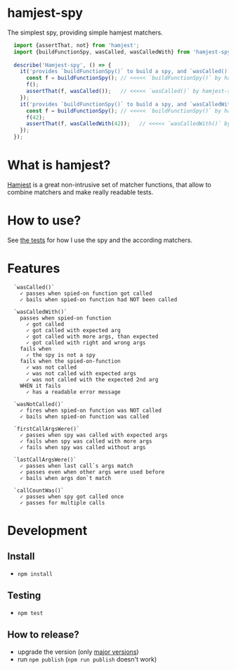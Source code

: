 # hamjest-spy
The simplest spy, providing simple hamjest matchers.
```js
  import {assertThat, not} from 'hamjest';
  import {buildFunctionSpy, wasCalled, wasCalledWith} from 'hamjest-spy';
  
  describe('Hamjest-spy', () => {
    it('provides `buildFunctionSpy()` to build a spy, and `wasCalled()` is the matcher that can test the spies result', () => {
      const f = buildFunctionSpy(); // <<<<< `buildFunctionSpy()` by hamjest-spy
      f();
      assertThat(f, wasCalled());   // <<<<< `wasCalled()` by hamjest-spy
    });
    it('provides `buildFunctionSpy()` to build a spy, and `wasCalledWith()` is the matcher that can test the spies result', () => {
      const f = buildFunctionSpy(); // <<<<< `buildFunctionSpy()` by hamjest-spy
      f(42);
      assertThat(f, wasCalledWith(42));   // <<<<< `wasCalledWith()` by hamjest-spy
    });
  });
```

# What is hamjest?
[Hamjest][hamjest] is a great non-intrusive set of matcher functions, that allow to 
combine matchers and make really readable tests.

# How to use?
See [the tests][tests] for how I use the spy and the according matchers.

# Features

```Matchers:
  `wasCalled()`
    ✓ passes when spied-on function got called
    ✓ bails when spied-on function had NOT been called
    
  `wasCalledWith()`
    passes when spied-on function
      ✓ got called
      ✓ got called with expected arg
      ✓ got called with more args, than expected
      ✓ got called with right and wrong args
    fails when
      ✓ the spy is not a spy
    fails when the spied-on-function
      ✓ was not called
      ✓ was not called with expected args
      ✓ was not called with the expected 2nd arg
    WHEN it fails
      ✓ has a readable error message
      
  `wasNotCalled()`
    ✓ fires when spied-on function was NOT called
    ✓ bails when spied-on function was called
    
  `firstCallArgsWere()`
    ✓ passes when spy was called with expected args
    ✓ fails when spy was called with more args
    ✓ fails when spy was called without args
    
  `lastCallArgsWere()`
    ✓ passes when last call`s args match
    ✓ passes even when other args were used before
    ✓ bails when args don`t match
    
  `callCountWas()`
    ✓ passes when spy got called once
    ✓ passes for multiple calls
```

# Development

## Install
- `npm install`

## Testing
- `npm test`

## How to release?
- upgrade the version (only [major versions][adr2])
- run `npm publish` (`npm run publish` doesn't work)

[tests]: ./src/matcher.spec.js
[hamjest]: https://github.com/rluba/hamjest
[adr2]: ./docs/002-only-major-versions.md